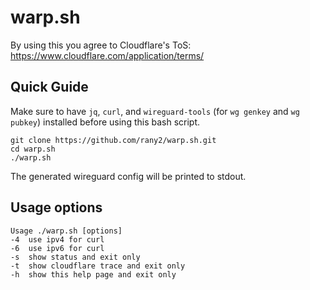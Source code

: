 # warp.sh

By using this you agree to Cloudflare's ToS: https://www.cloudflare.com/application/terms/  

## Quick Guide

Make sure to have `jq`, `curl`, and `wireguard-tools` (for `wg genkey` and `wg pubkey`) installed
before using this bash script.  

```shell
git clone https://github.com/rany2/warp.sh.git
cd warp.sh
./warp.sh
```

The generated wireguard config will be printed to stdout.  

## Usage options

```
Usage ./warp.sh [options]
-4  use ipv4 for curl
-6  use ipv6 for curl
-s  show status and exit only
-t  show cloudflare trace and exit only
-h  show this help page and exit only
```
